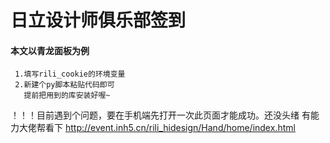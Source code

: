 # 日立设计师俱乐部签到
#### 本文以青龙面板为例
     1.填写rili_cookie的环境变量 
     2.新建个py脚本粘贴代码即可
       提前把用到的库安装好喔~
！！！目前遇到个问题，要在手机端先打开一次此页面才能成功。还没头绪
有能力大佬帮看下  http://event.inh5.cn/rili_hidesign/Hand/home/index.html
